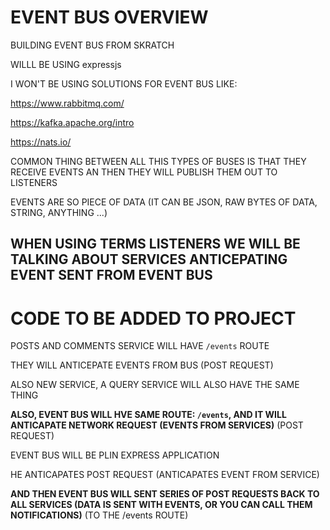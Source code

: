 # EVENT BUS OVERVIEW

BUILDING EVENT BUS FROM SKRATCH

WILLL BE USING expressjs

I WON'T BE USING SOLUTIONS FOR EVENT BUS LIKE:

<https://www.rabbitmq.com/>

<https://kafka.apache.org/intro>

<https://nats.io/>

COMMON THING BETWEEN ALL THIS TYPES OF BUSES IS THAT THEY RECEIVE EVENTS AN THEN THEY WILL PUBLISH THEM OUT TO LISTENERS

EVENTS ARE SO PIECE OF DATA (IT CAN BE JSON, RAW BYTES OF DATA, STRING, ANYTHING ...)

## WHEN USING TERMS LISTENERS WE WILL BE TALKING ABOUT SERVICES ANTICEPATING EVENT SENT FROM EVENT BUS

# CODE TO BE ADDED TO PROJECT

POSTS AND COMMENTS SERVICE WILL HAVE `/events` ROUTE

THEY WILL ANTICEPATE EVENTS FROM BUS (POST REQUEST)

ALSO NEW SERVICE, A QUERY SERVICE WILL ALSO HAVE THE SAME THING

**ALSO, EVENT BUS WILL HVE SAME ROUTE: `/events`, AND IT WILL ANTICAPATE NETWORK REQUEST (EVENTS FROM SERVICES)** (POST REQUEST)

EVENT BUS WILL BE PLIN EXPRESS APPLICATION

HE ANTICAPATES POST REQUEST (ANTICAPATES EVENT FROM SERVICE)

**AND THEN EVENT BUS WILL SENT SERIES OF POST REQUESTS BACK TO ALL SERVICES (DATA IS SENT WITH EVENTS, OR YOU CAN CALL THEM NOTIFICATIONS)** (TO THE /events ROUTE)
